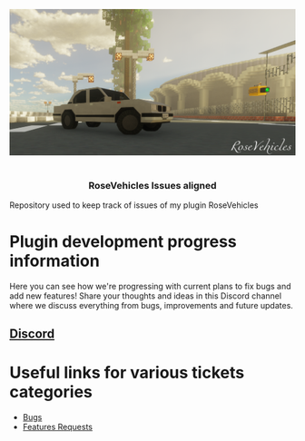 ![alt text](https://github.com/EmSockz/Issues-RoseVehicles/blob/main/image.png?raw=true)

# <h3 style="text-align: center;">RoseVehicles Issues aligned</h3>
Repository used to keep track of issues of my plugin RoseVehicles

# Plugin development progress information 

Here you can see how we're progressing with current plans to fix bugs and add new features! 
Share your thoughts and ideas in this Discord channel where we discuss everything from bugs, improvements and future updates.
## [Discord](https://discord.gg/)

# Useful links for various tickets categories
- [Bugs](https://github.com/EmSockz/Issues-RoseVehicles/issues?q=is%3Aissue+is%3Aopen+label%3A"bug")
- [Features Requests](https://github.com/EmSockz/Issues-RoseVehicles/issues?q=is%3Aissue+is%3Aopen+label%3A"enhancement")
